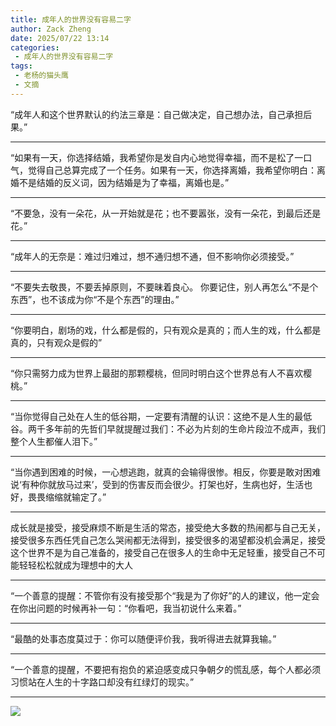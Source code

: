 ```yaml
---
title: 成年人的世界没有容易二字
author: Zack Zheng
date: 2025/07/22 13:14
categories:
 - 成年人的世界没有容易二字
tags:
 - 老杨的猫头鹰
 - 文摘
---
```


“成年人和这个世界默认的约法三章是：自己做决定，自己想办法，自己承担后果。”

-------------------------------

“如果有一天，你选择结婚，我希望你是发自内心地觉得幸福，而不是松了一口气，觉得自己总算完成了一个任务。如果有一天，你选择离婚，我希望你明白：离婚不是结婚的反义词，因为结婚是为了幸福，离婚也是。”

-------------------------------

“不要急，没有一朵花，从一开始就是花；也不要嚣张，没有一朵花，到最后还是花。”

-------------------------------

“成年人的无奈是：难过归难过，想不通归想不通，但不影响你必须接受。”

-------------------------------

“不要失去敬畏，不要丢掉原则，不要昧着良心。
你要记住，别人再怎么“不是个东西”，也不该成为你“不是个东西”的理由。”

-------------------------------

“你要明白，剧场的戏，什么都是假的，只有观众是真的；而人生的戏，什么都是真的，只有观众是假的”

-------------------------------

“你只需努力成为世界上最甜的那颗樱桃，但同时明白这个世界总有人不喜欢樱桃。”

-------------------------------

“当你觉得自己处在人生的低谷期，一定要有清醒的认识：这绝不是人生的最低谷。两千多年前的先哲们早就提醒过我们：不必为片刻的生命片段泣不成声，我们整个人生都催人泪下。”

-------------------------------

“当你遇到困难的时候，一心想逃跑，就真的会输得很惨。相反，你要是敢对困难说‘有种你就放马过来’，受到的伤害反而会很少。打架也好，生病也好，生活也好，畏畏缩缩就输定了。”

-------------------------------

成长就是接受，接受麻烦不断是生活的常态，接受绝大多数的热闹都与自己无关，接受很多东西任凭自己怎么哭闹都无法得到，接受很多的渴望都没机会满足，接受这个世界不是为自己准备的，接受自己在很多人的生命中无足轻重，接受自己不可能轻轻松松就成为理想中的大人

-------------------------------

“一个善意的提醒：不管你有没有接受那个“我是为了你好”的人的建议，他一定会在你出问题的时候再补一句：“你看吧，我当初说什么来着。”

-------------------------------

“最酷的处事态度莫过于：你可以随便评价我，我听得进去就算我输。”

-------------------------------

“一个善意的提醒，不要把有抱负的紧迫感变成只争朝夕的慌乱感，每个人都必须习惯站在人生的十字路口却没有红绿灯的现实。”

-------------------------------

![](https://gitee.com/zackzhengxy/picGallery/raw/main/imgs/IMG_3485.PNG)
